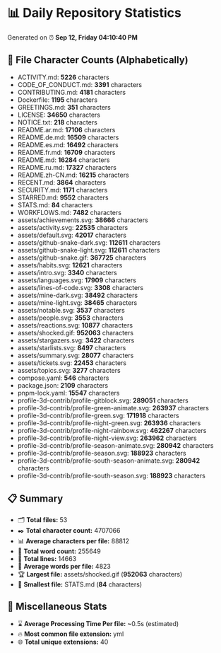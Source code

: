 # 📊 Daily Repository Statistics
Generated on ⏰ **Sep 12, Friday 04:10:40 PM**

## 📂 File Character Counts (Alphabetically)
- ACTIVITY.md: **5226** characters
- CODE_OF_CONDUCT.md: **3391** characters
- CONTRIBUTING.md: **4181** characters
- Dockerfile: **1195** characters
- GREETINGS.md: **351** characters
- LICENSE: **34650** characters
- NOTICE.txt: **218** characters
- README.ar.md: **17106** characters
- README.de.md: **16509** characters
- README.es.md: **16492** characters
- README.fr.md: **16709** characters
- README.md: **16284** characters
- README.ru.md: **17327** characters
- README.zh-CN.md: **16215** characters
- RECENT.md: **3864** characters
- SECURITY.md: **1171** characters
- STARRED.md: **9552** characters
- STATS.md: **84** characters
- WORKFLOWS.md: **7482** characters
- assets/achievements.svg: **38666** characters
- assets/activity.svg: **22535** characters
- assets/default.svg: **42017** characters
- assets/github-snake-dark.svg: **112611** characters
- assets/github-snake-light.svg: **112611** characters
- assets/github-snake.gif: **367725** characters
- assets/habits.svg: **12621** characters
- assets/intro.svg: **3340** characters
- assets/languages.svg: **17909** characters
- assets/lines-of-code.svg: **3308** characters
- assets/mine-dark.svg: **38492** characters
- assets/mine-light.svg: **38465** characters
- assets/notable.svg: **3537** characters
- assets/people.svg: **3553** characters
- assets/reactions.svg: **10877** characters
- assets/shocked.gif: **952063** characters
- assets/stargazers.svg: **3422** characters
- assets/starlists.svg: **8497** characters
- assets/summary.svg: **28077** characters
- assets/tickets.svg: **22453** characters
- assets/topics.svg: **3277** characters
- compose.yaml: **546** characters
- package.json: **2109** characters
- pnpm-lock.yaml: **15547** characters
- profile-3d-contrib/profile-gitblock.svg: **289051** characters
- profile-3d-contrib/profile-green-animate.svg: **263937** characters
- profile-3d-contrib/profile-green.svg: **171918** characters
- profile-3d-contrib/profile-night-green.svg: **263936** characters
- profile-3d-contrib/profile-night-rainbow.svg: **462267** characters
- profile-3d-contrib/profile-night-view.svg: **263962** characters
- profile-3d-contrib/profile-season-animate.svg: **280942** characters
- profile-3d-contrib/profile-season.svg: **188923** characters
- profile-3d-contrib/profile-south-season-animate.svg: **280942** characters
- profile-3d-contrib/profile-south-season.svg: **188923** characters

## 📋 Summary
- 🗂️ **Total files:** 53
- ✒️ **Total character count:** 4707066
- 📊 **Average characters per file:** 88812
- 📝 **Total word count:** 255649
- 🧾 **Total lines:** 14663
- 📐 **Average words per file:** 4823
- 🏆 **Largest file:** assets/shocked.gif (**952063** characters)
- 🥉 **Smallest file:** STATS.md (**84** characters)

## 🌟 Miscellaneous Stats
- ⌛ **Average Processing Time Per file:** ~0.5s (estimated)
- 🔥 **Most common file extension:** yml
- 🌐 **Total unique extensions:** 40
